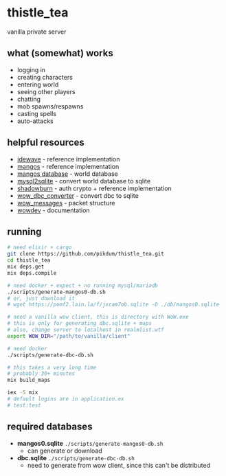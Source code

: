 # thistle_tea

vanilla private server

## what (somewhat) works

- logging in
- creating characters
- entering world
- seeing other players
- chatting
- mob spawns/respawns
- casting spells
- auto-attacks

## helpful resources

- [idewave](https://github.com/idewave/idewave-core) - reference implementation
- [mangos](https://github.com/mangoszero/server/) - reference implementation
- [mangos database](https://github.com/mangoszero/database) - world database
- [mysql2sqlite](https://github.com/vdechef/mysql2sqlite) - convert world database to sqlite
- [shadowburn](https://shadowburn-project.org/) - auth crypto + reference implementation
- [wow_dbc_converter](https://github.com/gtker/wow_dbc/tree/main/wow_dbc_converter) - convert dbc to sqlite
- [wow_messages](https://gtker.com/wow_messages/) - packet structure
- [wowdev](https://wowdev.wiki/Main_Page) - documentation

## running

```bash
# need elixir + cargo
git clone https://github.com/pikdum/thistle_tea.git
cd thistle_tea
mix deps.get
mix deps.compile

# need docker + expect + no running mysql/mariadb
./scripts/generate-mangos0-db.sh
# or, just download it
# wget https://pomf2.lain.la/f/jxcam7ob.sqlite -O ./db/mangos0.sqlite

# need a vanilla wow client, this is directory with WoW.exe
# this is only for generating dbc.sqlite + maps
# also, change server to localhost in realmlist.wtf
export WOW_DIR="/path/to/vanilla/client"

# need docker
./scripts/generate-dbc-db.sh

# this takes a very long time
# probably 30+ minutes
mix build_maps

iex -S mix
# default logins are in application.ex
# test:test
```

## required databases

- **mangos0.sqlite** `./scripts/generate-mangos0-db.sh`
  - can generate or download
- **dbc.sqlite** `./scripts/generate-dbc-db.sh`
  - need to generate from wow client, since this can't be distributed

